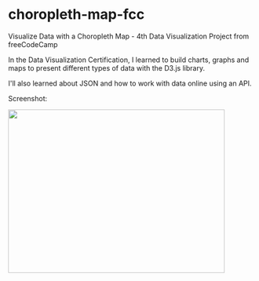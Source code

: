 # choropleth-map-fcc
Visualize Data with a Choropleth Map - 4th Data Visualization Project from freeCodeCamp 

In the Data Visualization Certification, I learned to build charts, graphs and maps to present 
different types of data with the D3.js library.

I'll also learned about JSON and how to work with data online using an API.

Screenshot: 

<img src="https://github.com/tomasproanop/tree-map-fcc/blob/main/choropleth-map.jpg" width="441" height="333">
